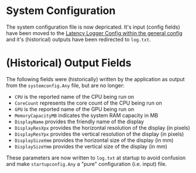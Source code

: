 # System Configuration
The system configuration file is now depricated. It's input (config fields) have been moved to the [Latency Logger Config within the general config](general_config.md#latency-logger) and it's (historical) outputs have been redirected to `log.txt`.

# (Historical) Output Fields
The following fields were (historically) written by the application as output from the `systemconfig.Any` file, but are no longer:

* `CPU` is the reported name of the CPU being run on
* `CoreCount` represents the core count of the CPU being run on
* `GPU` is the reported name of the GPU being run on
* `MemoryCapacityMB` indicates the system RAM capacity in MB
* `DisplayName` provides the friendly name of the display
* `DisplayResXpx` provides the horizontal resolution of the display (in pixels)
* `DisplayResYpx` provides the vertical resolution of the display (in pixels)
* `DisplaySizeXmm` provides the horizontal size of the display (in mm)
* `DisplaySizeYmm` provides the vertical size of the display (in mm)

These parameters are now written to `log.txt` at startup to avoid confusion and make `startupconfig.Any` a "pure" configuration (i.e. input) file.